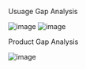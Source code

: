 Usuage Gap Analysis

![image](https://github.com/user-attachments/assets/9ab51e58-4912-4e66-894e-81a6dc9611ac)
![image](https://github.com/user-attachments/assets/37d122e6-d5ed-4363-ac3d-0e3b63ccc8ff)

Product Gap Analysis

![image](https://github.com/user-attachments/assets/806dee9c-0b9c-475c-9b8f-8fbf8e8b5294)


